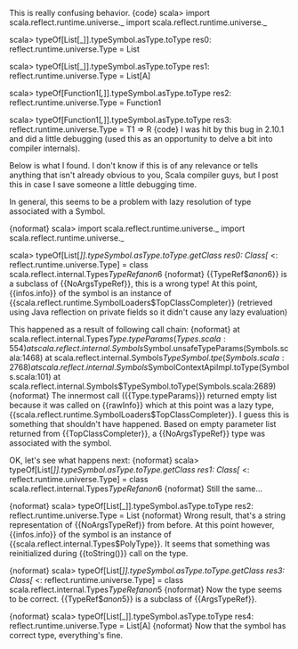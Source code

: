 This is really confusing behavior.
{code}
scala> import scala.reflect.runtime.universe._
import scala.reflect.runtime.universe._

scala> typeOf[List[_]].typeSymbol.asType.toType
res0: reflect.runtime.universe.Type = List

scala> typeOf[List[_]].typeSymbol.asType.toType
res1: reflect.runtime.universe.Type = List[A]

scala> typeOf[Function1[_,_]].typeSymbol.asType.toType
res2: reflect.runtime.universe.Type = Function1

scala> typeOf[Function1[_,_]].typeSymbol.asType.toType
res3: reflect.runtime.universe.Type = T1 => R
{code}
I was hit by this bug in 2.10.1 and did a little debugging (used this as an opportunity to delve a bit into compiler internals).

Below is what I found. I don't know if this is of any relevance or tells anything that isn't already obvious to you, Scala compiler guys, but I post this in case I save someone a little debugging time.

In general, this seems to be a problem with lazy resolution of type associated with a Symbol.

{noformat}
scala> import scala.reflect.runtime.universe._
import scala.reflect.runtime.universe._

scala> typeOf[List[_]].typeSymbol.asType.toType.getClass
res0: Class[_ <: reflect.runtime.universe.Type] = class scala.reflect.internal.Types$TypeRef$$anon$6
{noformat} 
{{TypeRef$$anon$6}} is a subclass of {{NoArgsTypeRef}}, this is a wrong type!
At this point, {{infos.info}} of the symbol is an instance of {{scala.reflect.runtime.SymbolLoaders$TopClassCompleter}} (retrieved using Java reflection on private fields so it didn't cause any lazy evaluation)

This happened as a result of following call chain:
{noformat}
	at scala.reflect.internal.Types$Type.typeParams(Types.scala:554)
	at scala.reflect.internal.Symbols$Symbol.unsafeTypeParams(Symbols.scala:1468)
	at scala.reflect.internal.Symbols$TypeSymbol.tpe(Symbols.scala:2768)
	at scala.reflect.internal.Symbols$SymbolContextApiImpl.toType(Symbols.scala:101)
	at scala.reflect.internal.Symbols$TypeSymbol.toType(Symbols.scala:2689)
{noformat}
The innermost call ({{Type.typeParams}}) returned empty list because it was called on {{rawInfo}} which at this point was a lazy type, {{scala.reflect.runtime.SymbolLoaders$TopClassCompleter}}. I guess this is something that shouldn't have happened. Based on empty parameter list returned from {{TopClassCompleter}}, a {{NoArgsTypeRef}} type was associated with the symbol.

OK, let's see what happens next:
{noformat}
scala> typeOf[List[_]].typeSymbol.asType.toType.getClass
res1: Class[_ <: reflect.runtime.universe.Type] = class scala.reflect.internal.Types$TypeRef$$anon$6
{noformat}
Still the same...


{noformat}
scala> typeOf[List[_]].typeSymbol.asType.toType
res2: reflect.runtime.universe.Type = List
{noformat}
Wrong result, that's a string representation of {{NoArgsTypeRef}} from before.
At this point however, {{infos.info}} of the symbol is an instance of {{scala.reflect.internal.Types$PolyType}}. It seems that
something was reinitialized during {{toString()}} call on the type.


{noformat}
scala> typeOf[List[_]].typeSymbol.asType.toType.getClass
res3: Class[_ <: reflect.runtime.universe.Type] = class scala.reflect.internal.Types$TypeRef$$anon$5
{noformat}
Now the type seems to be correct. {{TypeRef$$anon$5}} is a subclass of {{ArgsTypeRef}}.


{noformat}
scala> typeOf[List[_]].typeSymbol.asType.toType
res4: reflect.runtime.universe.Type = List[A]
{noformat}
Now that the symbol has correct type, everything's fine.
